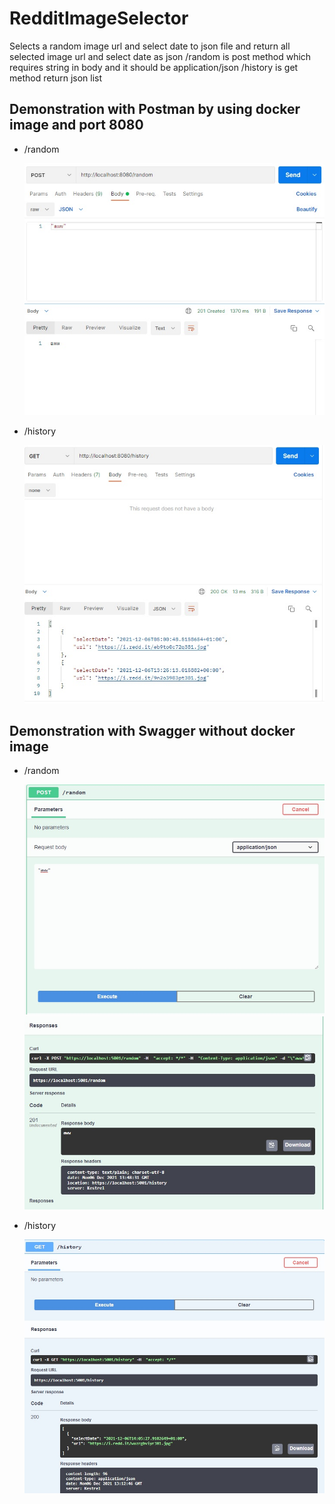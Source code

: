 # RedditImageSelector

Selects a random image url and select date to json file and return all selected image url and select date as json
/random is post method which requires string in body and it should be application/json
/history is get method return json list

## Demonstration with Postman by using docker image and port 8080

- /random

  ![random](./instruction/2.jpg)
- /history

  ![history](./instruction/1.jpg)

## Demonstration with Swagger without docker image

- /random

  ![random](./instruction/4.jpg)
  ![random](./instruction/5.jpg)
- /history

  ![history](./instruction/3.jpg)
